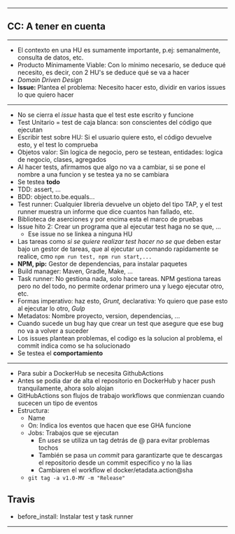


***

## CC: A tener en cuenta

---

- El contexto en una HU es sumamente importante, p.ej: semanalmente, 
consulta de datos, etc.
- Producto Mínimamente Viable: Con lo mínimo necesario, se 
deduce qué necesito, es decir, con 2 HU's se deduce qué se va a hacer
- _Domain Driven Design_
- **Issue:** Plantea el problema: Necesito hacer esto, dividir en varios issues lo que quiero hacer

---

- No se cierra el _issue_ hasta que el test este escrito y funcione
- Test Unitario = test de caja blanca: son conscientes del código que ejecutan
- Escribir test sobre HU: Si el usuario quiere esto, el código devuelve esto, y el test lo comprueba
- Objetos valor: Sin logica de negocio, pero se testean, entidades: logica de negocio, clases, agregados
- Al hacer tests, afirmamos que algo no va a cambiar, si se pone el nombre a una
funcion y se testea ya no se cambiara
- Se testea **todo**
- TDD: assert, ...
- BDD: object.to.be.equals...
- Test runner: Cualquier libreria devuelve un objeto del tipo TAP,
y el test runner muestra un informe que dice cuantos han fallado, etc.
- Biblioteca de aserciones y por encima esta el marco de pruebas
- Issue hito 2: Crear un programa que al ejecutar test haga no se que, ...
  - Ese issue no se linkea a ninguna HU
- Las tareas como _si se quiere realizar test hacer no se que_ deben estar bajo un
gestor de tareas, que al ejecutar un comando rapidamente se realice, cmo `npm run test, npm run start,...`
- **NPM, pip:** Gestor de dependencias, para instalar paquetes
- Build manager: Maven, Gradle, Make, ...
- Task runner: No gestiona nada, solo hace tareas. NPM gestiona tareas
pero no del todo, no permite ordenar primero una y luego ejecutar otro, etc.
- Formas imperativo: haz esto, _Grunt,_ declarativa: Yo quiero que pase esto al ejecutar lo otro, _Gulp_
- Metadatos: Nombre proyecto, version, dependencias, ...
- Cuando sucede un bug hay que crear un test que asegure que ese bug no va a 
volver a suceder
- Los issues plantean problemas, el codigo es la solucion al problema, el
commit indica como se ha solucionado
- Se testea el **comportamiento**
---
- Para subir a DockerHub se necesita GithubActions
- Antes se podia dar de alta el repositorio en DockerHub y hacer push
  tranquilamente, ahora solo alojan
- GitHubActions son flujos de trabajo workflows que conmienzan cuando sucecen un tipo de eventos
- Estructura:
  - Name
  - On: Indica los eventos que hacen que ese GHA funcione
  - Jobs: Trabajos que se ejecutan
    - En _uses_ se utiliza un tag detrás de @ para evitar problemas tochos
    - También se pasa un _commit_ para garantizarte que te descargas el repositorio
    desde un commit especifico y no la lias
    - Cambiaren el workflow el docker/etadata.action@sha
  - `git tag -a v1.0-MV -m "Release"`
## Travis
  - before_install: Instalar test y task runner

---

### 

 